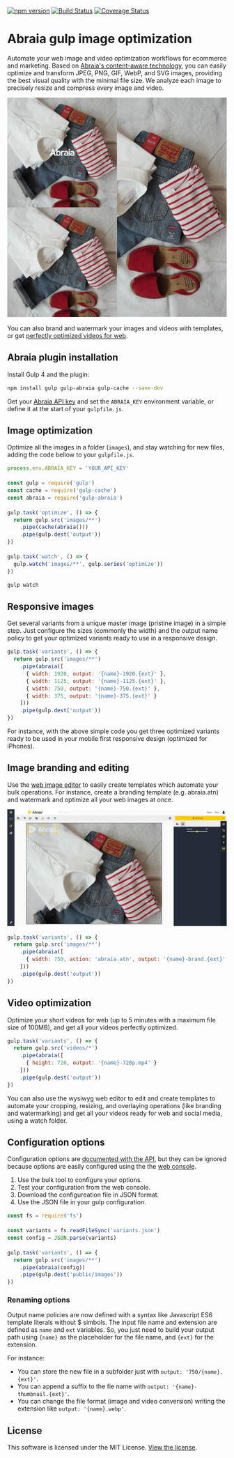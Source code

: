 [![npm version](https://img.shields.io/npm/v/gulp-abraia.svg?style=flat-square)](https://www.npmjs.com/package/gulp-abraia)
[![Build Status](https://img.shields.io/travis/abraia/gulp-abraia.svg?style=flat-square)](https://travis-ci.org/abraia/gulp-abraia)
[![Coverage Status](https://img.shields.io/coveralls/github/abraia/gulp-abraia/badge.svg?style=flat-square)](https://coveralls.io/github/abraia/gulp-abraia)

# Abraia gulp image optimization

Automate your web image and video optimization workflows for ecommerce and marketing. Based on [Abraia's content-aware technology](https://abraia.me/docs/image-optimization/), you can easily optimize and transform JPEG, PNG, GIF, WebP, and SVG images, providing the best visual quality with the minimal file size. We analyze each image to precisely resize and compress every image and video.

![Optimized fashion clothes pictures](https://github.com/abraia/gulp-abraia/raw/master/images/fashion-mosaic.jpg)

You can also brand and watermark your images and videos with templates, or get [perfectly optimized videos for web](https://abraia.me/docs/video-optimization/).

## Abraia plugin installation

Install Gulp 4 and the plugin:

```sh
npm install gulp gulp-abraia gulp-cache --save-dev
```

Get your [Abraia API key](https://abraia.me/console/settings) and set the `ABRAIA_KEY` environment variable, or define it at the start of your `gulpfile.js`.

## Image optimization

Optimize all the images in a folder (`images`), and stay watching for new files, adding the code bellow to your `gulpfile.js`.

```js
process.env.ABRAIA_KEY = 'YOUR_API_KEY'

const gulp = require('gulp')
const cache = require('gulp-cache')
const abraia = require('gulp-abraia')

gulp.task('optimize', () => {
  return gulp.src('images/**')
    .pipe(cache(abraia()))
    .pipe(gulp.dest('output'))
})

gulp.task('watch', () => {
  gulp.watch('images/**', gulp.series('optimize'))
})
```

```sh
gulp watch
```

## Responsive images

Get several variants from a unique master image (pristine image) in a simple step. Just configure the sizes (commonly the width) and the output name policy to get your optimized variants ready to use in a responsive design.

```js
gulp.task('variants', () => {
  return gulp.src('images/**')
    .pipe(abraia([
      { width: 1920, output: '{name}-1920.{ext}' },
      { width: 1125, output: '{name}-1125.{ext}' },
      { width: 750, output: '{name}-750.{ext}' },
      { width: 375, output: '{name}-375.{ext}' }
    ]))
    .pipe(gulp.dest('output'))
})
```

For instance, with the above simple code you get three optimized variants ready to be used in your mobile first responsive design (optimized for iPhones).

## Image branding and editing

Use the [web image editor](https://abraia.me/console/editor) to easily create templates which automate your bulk operations. For instance, create a branding template (e.g. abraia.atn) and watermark and optimize all your web images at once.

![Abraia image editor](https://github.com/abraia/gulp-abraia/raw/master/images/console-editor.jpg)

```js
gulp.task('variants', () => {
  return gulp.src('images/**')
    .pipe(abraia([
      { width: 750, action: 'abraia.atn', output: '{name}-brand.{ext}' }
    ]))
    .pipe(gulp.dest('output'))
})
```

## Video optimization

Optimize your short videos for web (up to 5 minutes with a maximum file size of 100MB), and get all your videos perfectly optimized.

```js
gulp.task('variants', () => {
  return gulp.src('videos/*')
    .pipe(abraia([
      { height: 720, output: '{name}-720p.mp4' }
    ]))
    .pipe(gulp.dest('output'))
})
```

You can also use the wysiwyg web editor to edit and create templates to automate your cropping, resizing, and overlaying operations (like branding and watermarking) and get all your videos ready for web and social media, using a watch folder.

## Configuration options

Configuration options are [documented with the API](https://abraia.me/docs/api/), but they can be ignored because options are easily configured using the the [web console](https://abraia.me/console/bulk).

1. Use the bulk tool to configure your options.
2. Test your configuration from the web console.
3. Download the configureation file in JSON format.
4. Use the JSON file in your gulp configuration.

```js
const fs = require('fs')

const variants = fs.readFileSync('variants.json')
const config = JSON.parse(variants)

gulp.task('variants', () => {
  return gulp.src('images/**')
    .pipe(abraia(config))
    .pipe(gulp.dest('public/images'))
})
```

### Renaming options

Output name policies are now defined with a syntax like Javascript ES6 template literals without $ simbols. The input file name and extension are defined as `name` and `ext` variables. So, you just need to build your output path using `{name}` as the placeholder for the file name, and `{ext}` for the extension.

For instance:

- You can store the new file in a subfolder just with `output: '750/{name}.{ext}'`.
- You can append a suffix to the fie name with `output: '{name}-thumbnail.{ext}'`.
- You can change the file format (image and video conversion) writing the extension like `output: '{name}.webp'`.

## License

This software is licensed under the MIT License. [View the license](LICENSE).
